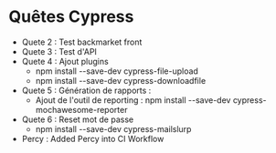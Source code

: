 # Quêtes Cypress
- Quete 2 : Test backmarket front
- Quete 3 : Test d'API
- Quete 4 : Ajout plugins
    - npm install --save-dev cypress-file-upload   
    - npm install --save-dev cypress-downloadfile
- Quete 5 : Génération de rapports :
    - Ajout de l'outil de reporting : npm install --save-dev cypress-mochawesome-reporter
- Quete 6 : Reset mot de passe
    - npm install --save-dev cypress-mailslurp
- Percy : Added Percy into CI Workflow
